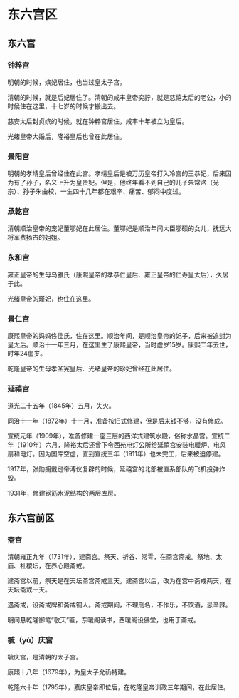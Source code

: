 # 东六宫区

## 东六宫

### 钟粹宫

明朝的时候，嫔妃居住，也当过皇太子宫。

清朝的时候，就是后妃居住了。清朝的咸丰皇帝奕詝，就是慈禧太后的老公，小的时候住在这里，十七岁的时候才搬出去。

慈安太后封贞嫔的时候，就在钟粹宫居住，咸丰十年被立为皇后。

光绪皇帝大婚后，隆裕皇后也曾在此居住。

### 景阳宫

明朝的孝靖皇后曾经住在此宫。孝靖皇后是被万历皇帝打入冷宫的王恭妃，后来因为有了孙子，名义上升为皇贵妃。但是，他终年看不到自己的儿子朱常洛（光宗）、孙子朱由校，一生四十几年都在艰辛、痛苦、郁闷中度过。

### 承乾宫

清朝顺治皇帝的宠妃董鄂妃在此居住。董鄂妃是顺治年间大臣鄂硕的女儿，抚远大将军费扬古的姐姐。

### 永和宫

雍正皇帝的生母乌雅氏（康熙皇帝的孝恭仁皇后、雍正皇帝的仁寿皇太后），久居于此。

光绪皇帝的瑾妃，也住在这里。

### 景仁宫

康熙皇帝的妈妈佟佳氏，住在这里。顺治年间，是顺治皇帝的妃子，后来被追封为皇太后。顺治十一年三月，在这里生了康熙皇帝，当时虚岁15岁。康熙二年去世，时年24虚岁。

乾隆皇帝的生母孝圣宪皇后、光绪皇帝的珍妃曾经在此居住。

### 延禧宫

道光二十五年（1845年）五月，失火。

同治十一年（1872年）十一月，准备按旧式修建，但是后来钱不够，没有修成。

宣统元年（1909年），准备修建一座三层的西洋式建筑水殿，俗称水晶宫。宣统二年（1910年）六月，隆裕太后还曾下令西苑电灯公所给延禧宫安装电暖炉、电风扇和电灯。因为国库空虚，直到宣统三年（1911年）也未完工，后来被迫停建。

1917年，张勋拥戴逊帝溥仪复辟的时候，延禧宫的北部被直系部队的飞机投弹炸毁。

1931年，修建钢筋水泥结构的两层库房。

## 东六宫前区

### 斋宫

清朝雍正九年（1731年），建斋宫。祭天、祈谷、常雩，在斋宫斋戒。祭地、太庙、社稷坛，在养心殿斋戒。

建斋宫以前，祭天是在天坛斋宫斋戒三天。建斋宫以后，改为在宫中斋戒两天，在天坛斋戒一天。

遇斋戒，设斋戒牌和斋戒铜人。斋戒期间，不理刑名，不作乐，不饮酒，忌辛辣。

明间悬乾隆御笔“敬天”匾，东暖阁读书，西暖阁设佛堂，也用于斋戒。

### 毓（yù）庆宫

毓庆宫，是清朝的太子宫。

康熙十八年（1679年），为皇太子允礽特建。

乾隆六十年（1795年），嘉庆皇帝即位后，在乾隆皇帝训政三年期间，在此居住。